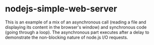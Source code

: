 # nodejs-simple-web-server
This is an example of a mix of an asynchronous call (reading a file and displaying its content in the browser's window) and synchronous code (going through a loop). The asynchronous part executes after a delay to demonstrate the non-blocking nature of node.js I/O requests.

